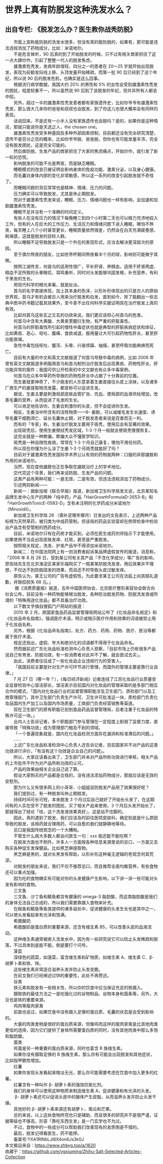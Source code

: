 # 世界上真有防脱发这种洗发水么？  
## 出自专栏: 《脱发怎么办？医生教你战秃防脱》  
&emsp;&emsp;市面上宣称能防脱的洗发水很多，但没有真的能防脱的，如果有，那可能是违法违规添加了药物成分，比如：米诺地尔。  
&emsp;&emsp;不是危言耸听，90 后真的到了开始脱发的时候，只不过有相关商家抓住了这一点大肆炒作，引起了整整一代人的脱发焦虑。  
&emsp;&emsp;雄激素性秃发，发病年龄很轻，四分之一的患者在 20～25 岁就开始出现脱发，表现为前额发际线上移、头顶发量开始稀疏，而第一批 90 后已经到了这个年纪，所以说 90 后的脱发危机，也确实是这么回事。  
&emsp;&emsp;根据流行病学数据，我国大约 20% 的男性和 5% 的女性会受到雄激素性秃发的困扰，程度轻重不一，所以虽然说 90 后到了该脱发的年纪，但并非所有人都会中招。  
&emsp;&emsp;另外，超过一半的雄激素性秃发患者都有家族遗传史，比如你爷爷有雄激素性秃发，那么很大几率你的爸爸和叔叔也会脱发，到了你这儿也很大概率会有同样的表现。  
&emsp;&emsp;话说回来，不是还有一小半人没有家族遗传也会脱吗？是的，如果你是这种情况，那就只能说你是天选之人，the chosen one。  
&emsp;&emsp;雄激素性秃发受多种基因及多种外部因素控制，目前都还没有完全研究清楚，遗传不是百分之百的概率，比如你爷爷脱、爸爸脱，但你也有可能发量丰沛，完全没有脱发困扰，这是完全可能的。  
&emsp;&emsp;然后做防脱、生发产品的商家抓住了大家的焦虑痛点，开始炒作，就引发了新一轮的恐慌。  
&emsp;&emsp;影响脱发的可能不光是熬夜，而是缺乏睡眠。  
&emsp;&emsp;睡眠模式的改变已被证明会影响身体的免疫功能、激素分泌，以及身心健康。  
&emsp;&emsp;而毛囊对身体内部的变化非常敏感，所以这一系列的改变引起脱发就不奇怪了。  
&emsp;&emsp;而睡眠问题的背后常常也是精神、情绪、压力的问题。  
&emsp;&emsp;压力确实可以导致脱发，尤其是休止期脱发。  
&emsp;&emsp;而对于雄激素性秃发来说，睡眠、压力、情绪问题也一样有影响，会加速和加剧雄激素性秃发。  
&emsp;&emsp;睡眠不足并没有一个准确的时间定义。  
&emsp;&emsp;有些人在没有压力的情况下每晚睡三到四个小时第二天也可以精力充沛地投入工作，但有的人在巨大的工作压力、生活压力和情绪问题下进入睡眠，哪怕不熬夜，每天睡上八个小时甚至更长，睡眠质量依然很差，仍然会在白天充满疲惫感、耗竭感，这就是脱发的目标人群。  
&emsp;&emsp;所以睡眠不足导致脱发只是一个外在的表现形式，应当去解决更深层次的原因。  
&emsp;&emsp;至于偶尔熬夜的朋友，比如世界杯期间熬夜看半个月的球，影响则可能微乎其微。  
&emsp;&emsp;按照江湖传言，何首乌的适用性很广，平补肝肾、养精血，适用于肝肾两虚、精血不足所致的头晕眼花、耳鸣重听，同时对头发能够巩固发根，补充营养，有利于黑发的生长。  
&emsp;&emsp;用现代科学的眼光来看，就是扯淡。  
&emsp;&emsp;首乌的名字直接体现，加上其本身的色泽，以形补形体现出的只是古人的原始世界观，首乌才有机会被古人用来治疗脱发和白发，直到如今，除了能翻出一些古典中医中药书籍记载其效果外，至今拿不出任何科学实据证明其在治疗脱发上真的有效。  
&emsp;&emsp;比起何首乌这些玄之又玄的功效来说，我们更应该担心何首乌的危害。  
&emsp;&emsp;何首乌中含有大黄酸、大黄素蒽醌衍生物，有严重的肝脏毒性。  
&emsp;&emsp;何首乌的肝脏毒性所引起的慢性中毒症状也就是典型的肝脏疾病症状和体征，比如黄疸、恶心、呕吐、腹痛、食欲减退，服用量过大可引起药物性肝炎，甚至肝功能衰竭。  
&emsp;&emsp;急性中毒包括呕吐、腹泻、头晕、兴奋烦躁、抽搐，甚至呼吸功能麻痹而死亡。  
&emsp;&emsp;目前有大量的中文和英文文献报道了何首乌导致中毒的病例，比如 2006 年曾有英文文献报道多例服用首乌和首乌制剂治疗脱发后出现黄疸、药物性肝炎、肝功能异常的案件；我国可供公开检索的中文文献也有众多中毒案例。  
&emsp;&emsp;何首乌在众多中草药所导致的药物性肝炎中占据了十分靠前的位置。  
&emsp;&emsp;而生姜就更神奇了，不少脱发的人乐意拿着生姜直接往头皮上涂抹，以及诸多厂商生产的姜提取物洗发露，都宣称可以促进生发。  
&emsp;&emsp;据说，生姜主要是刺激局部皮肤血管扩张、充血，使局部的血液供给增加，改善毛囊的营养，从而促进了毛发的生长。  
&emsp;&emsp;可以肯定地告诉你，生姜会刺激你的头皮，但不会促进你生发。  
&emsp;&emsp;相反，生姜当中所含有的活性物质——6- 姜酚，可以减缓毛发生长速度、诱导毛囊干细胞凋亡、延长毛囊休止期，对于脱发患者来说是百害而无一利。  
&emsp;&emsp;而有的「专家」称，生姜治疗脱发主要用于斑秃，使用后会有显著的效果。  
&emsp;&emsp;出现斑秃后，使用生姜擦拭秃发区域，1-3 个月一般就会使斑秃慢慢恢复。  
&emsp;&emsp;这完全就是一种欺骗，欺骗大众不懂医学知识。  
&emsp;&emsp;斑秃是一种自限性疾病，常常在 1-3 个月自己康复，哪怕不用任何药。  
&emsp;&emsp;所以现在你懂为什么涂了生姜 1-3 个月斑秃就能好了吗？  
&emsp;&emsp;目前对于雄激素性秃发国际学术界公认有效的药物就两种：口服的非那雄胺和外用的米诺地尔。  
&emsp;&emsp;当然，现在度他雄胺也正在争取在雄脱治疗上的学术地位。  
&emsp;&emsp;交代完这个背景，我们再来谈防脱、生发产品的问题。  
&emsp;&emsp;这类产品有两种可能：一是无效，二是有效，但违法违规添加了药物成分。  
&emsp;&emsp;引述两则新闻——  
&emsp;&emsp;新闻一：据新加坡《联合早报》报道，新加坡卫生科学局发文说，北京某知名品牌生发中心生产的两种「纯中药」产品「HairGrowthFormulaD-2653-B」和「HairGrowthTonicE-0583-D」含有未注明的化学药成分米诺地尔（Minoxidil）。  
&emsp;&emsp;新加坡卫生科学局 28 （需补足哪年哪月）日发出的文告表示，上述两种产品标榜为天然草药，被归类为中成药管制，但该局的药品实验室却在例常检查中检验出产品含有受管制的西药成分。  
&emsp;&emsp;目前，米诺地尔只有在药房才能买到，必须在医生或药剂师指示下才能使用，如果使用不当会出现皮肤发痒、红斑，甚至是严重脱发。  
&emsp;&emsp;按照相关规定，洗发、护发产品中不得添加米诺地尔。  
&emsp;&emsp;新闻二：在中国法院网上有一则消费者起诉某品牌虚假宣传的报道，消息称，「2006 年 8 月 28 日，受到某公司有关其产品『不含化学成分』等广告的影响，原告陆先生在北京海淀区某家乐福购买了一瓶某某防脱洗发液，用后效果并不理想，不仅达不到防脱固发的效果，而且还不时导致头皮过敏发痒。  
&emsp;&emsp;原告认为，某王公司的广告有虚假性，为此要求某王公司在法庭上向其赔礼道歉，并赔偿损失 68 元。」  
&emsp;&emsp; 据《消费质量报》报道，去年中国医师协会、北京医疗整形美容协会联合向社会公布，目前没有一种药物能够根治脱发，各种防治脱发药物、防脱洗发液或所谓的「特殊用途化妆品」都不具备治疗功效。  
&emsp;&emsp;以下数文字摘自搜狐门户网站的报道：  
&emsp;&emsp;2010 年 2 月，原国家食品药品监督管理局网站公布了《化妆品命名规定》和《化妆品命名指南》，强调医疗术语，明示或暗示医疗作用和效果的词语被禁止用于化妆品名称。  
&emsp;&emsp;另外，根据《化妆品命名指南》，处方、药方、药用、药物、医疗、医治等都属于医疗术语。  
&emsp;&emsp;规定还指出，虚假、夸大和绝对化的词语都不得用于化妆品命名。  
&emsp;&emsp;然而据前述广东化妆品标准检测中心负责人观察，「目前市场上仍有很多产品说自己有育发、防脱功效，有一些消费者对此并不了解，就会尝试去买」。  
&emsp;&emsp;由此，消费者往往成了一些化妆品企业违规行为的受害人。  
&emsp;&emsp;「我国目前主要是针对生产许可环节进行管理，而国外的管理主要是靠行业自律。」  
&emsp;&emsp;7 月 27 日（哪一年？），《每日经济新闻》记者连线了江苏化妆品行业质量安全监督检验中心邹洁部长，邹洁表示目前国内对化妆品的管理采取的是多部门相互合作的模式，「国内对化妆品行业的监督管理职能涉及卫生部门、质检部门以及工商管理部门，其中卫生部门负责生产许可、卫生许可批准这一块，质检部门负责化妆品国内生产加工以及国内市场质量，工商部门负责经营销售等渠道。  
&emsp;&emsp;现在卫生部门的原有职能已划到食品药品监督管理局，后者注重于化妆品的特殊许可这一块。」  
&emsp;&emsp;业内人士告诉记者，多个职能部门参与管理在一定程度上削弱了监督力度，直接导致「特殊功效」成为管理部门触及不到的领域。  
&emsp;&emsp;「一个普遍现象就是，国内在化妆品检测方面存在漏洞和标准滞后的问题。」  
&emsp;&emsp;……  
&emsp;&emsp;上述广东化妆品标准检测中心负责人还告诉记者，目前国家并不对产品的这类功效进行评价，「有没有这个功效是企业自己的问题」。  
&emsp;&emsp;所以，大家应该看出来了，卫生部门并未对产品所称功效进行审核，相关产品的上市批件不作为对产品所称功效的认可。  
&emsp;&emsp;产品的效果由相关企业自己说了算。  
&emsp;&emsp;假设大家购买的产品都是合规的，没有违法添加药物成分，那就应该是无效的安慰剂。  
&emsp;&emsp;那为什么又有很多网上的小哥哥、小姐姐说防脱发产品用了效果很好呢？  
&emsp;&emsp;我们提到过，有一种脱发叫休止期脱发。  
&emsp;&emsp;持续时间可长可短，本来脱发 3 个月过后自己就好了开始长头发了，在这期间有的人实在受不了脱发的困扰，买了相关产品来使用，3 个月后头发开始长了，那就得出了结论「哇，这个洗发液效果真好」，这是站不住脚的。  
&emsp;&emsp;因此，真的遇到了脱发，我们应该及时前往医院皮肤科，确定到底是什么原因导致的脱发，该用药就合理用药，可以自愈的我们就静静地等待。  
&emsp;&emsp;忌口是我国传统观念的一个大糟粕。  
&emsp;&emsp;不管生什么病大多数人都会问医生一句：xxx 我还能不能吃啊？  
&emsp;&emsp;在脱发方面也不例外，许多人一方面按各种信息来源里说的忌口，一方面又去购买各种促生发保健品，比如黑芝麻提取物。  
&emsp;&emsp;黑芝麻是黑的，就对长黑发有帮助，以形补形这种毫无逻辑的老观念何其荒谬。  
&emsp;&emsp;对脱发的朋友来说，我们不仅不推荐忌口，而且推荐全面均衡营养，有些食物还可以重点加强。  
&emsp;&emsp;因为吃的食物确实有可能对你的头发健康产生影响，以下讲一讲一些可能对头发有影响的食物。  
&emsp;&emsp;三文鱼  
&emsp;&emsp;三文鱼、沙丁鱼和鲭鱼都含有健康的 omega-3 脂肪酸，而这类脂肪酸是我们的身体无法自己合成的，所以我们需要靠摄入食物来补充。  
&emsp;&emsp;在鲑鱼和鲭鱼等鱼类提供的诸多益处中，促进健康的头发生长也是其中之一，可以使头发看起来有光泽和饱满。  
&emsp;&emsp;希腊酸奶  
&emsp;&emsp;希腊酸奶是蛋白质的重要来源，还含有维生素 B5，可以改善头皮的血液流动。  
&emsp;&emsp;这种维生素通常被掺入洗发水中，因为有一些研究说它可以防止头发稀疏和脱落，不过具体到底能不能，倒是要打个问号。  
&emsp;&emsp;菠菜  
&emsp;&emsp;深绿色的蔬菜，如菠菜，富含维生素和矿物质，如维生素 A、维生素 C、β-胡萝卜素和铁、锌。  
&emsp;&emsp;这些维生素非常适合滋养头发并防止头发变脆。  
&emsp;&emsp;在前文我们已经阐述过锌的重要性，此处不再赘述。  
&emsp;&emsp;谷类  
&emsp;&emsp;铁元素和脱发有一些相关性，所以你的饮食中应当保证充足的铁摄入。  
&emsp;&emsp;摄取铁的最佳方法之一是吃强化过的谷物制品、谷物本身和面条等，另外，大豆也是铁的重要来源。  
&emsp;&emsp;鸡肉等瘦肉家禽  
&emsp;&emsp;前面也说过，如果饮食中没有摄入足够的蛋白质，毛囊的状态是会受到影响的。  
&emsp;&emsp;大量的肉类食物是很好的蛋白质来源，但像鸡肉这样的瘦肉家禽是比其他肉类更佳的选择，因为它们提供了身体所需要蛋白质的同时，没有其他肉类中那么多饱和脂肪酸。  
&emsp;&emsp;蛋类  
&emsp;&emsp;鸡蛋是另一种重要的蛋白质来源，同时也富含 B 族维生素。  
&emsp;&emsp;如果你没有摄取足够的 B 族维生素，那么你有可能会出现脱发和其他症状，比如指甲脆性增加。  
&emsp;&emsp;红薯  
&emsp;&emsp;如果你发现头发看起来暗淡无光，那么你可能需要考虑在饮食中加入更多的红薯。  
&emsp;&emsp;红薯含有一种叫作 β- 胡萝卜素的强效抗氧化剂。  
&emsp;&emsp;我们的身体可以使用这种物质来制造维生素 A，促进健康和有光泽的头发。  
&emsp;&emsp; β- 胡萝卜素还可以促进头皮中的腺体产生皮脂，从而滋养头发并防止头发干燥。  
&emsp;&emsp;其他好的 β- 胡萝卜素来源还有胡萝卜、南瓜和芒果。  
&emsp;&emsp;总的来说，以上这些食物终究也只是辅助，而且很多的研究并不是很严谨，证据等级也不够高，形容「靠吃东西生发」是一门玄学也不为过。  
&emsp;&emsp;不过，食物中的一些成分可以帮助我们改善现有的发质倒是不错的。  
&emsp;&emsp;最后，脱发记得看医生，药不能停。  
&emsp;&emsp;备案号:YXA1RlNbLJI6X4on6Js3k0J  
本文搬运来自：https://www.zhbyg.top/a/1620  
 收藏于：https://github.com/ygxiuming/Zhihu-Salt-Selected-Articles-Collection